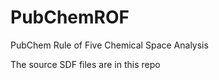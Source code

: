 PubChemROF
==========

PubChem Rule of Five Chemical Space Analysis


The source SDF files are in this repo 

